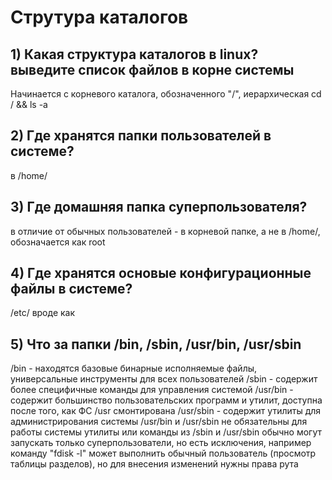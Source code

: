 # Струтура каталогов

## 1) Какая структура каталогов в linux? выведите список файлов в корне системы
Начинается с корневого каталога, обозначенного "/", иерархическая
cd / && ls -a
## 2) Где хранятся папки пользователей в системе?
в /home/
## 3) Где домашняя папка суперпользователя?
в отличие от обычных пользователей - в корневой папке, а не в /home/, обозначается как root
## 4) Где хранятся основые конфигурационные файлы в системе?
/etc/ вроде как
## 5) Что за папки /bin, /sbin, /usr/bin, /usr/sbin
/bin - находятся базовые бинарные исполняемые файлы, универсальные инструменты для всех пользователей
/sbin - содержит более специфичные команды для управления системой
/usr/bin - содержит большинство пользовательских программ и утилит, доступна после того, как ФС /usr смонтирована
/usr/sbin - содержит утилиты для администрирования системы
/usr/bin и /usr/sbin не обязательны для работы системы
утилиты или команды из /sbin и /usr/sbin обычно могут запускать только суперпользователи, но есть исключения, например команду "fdisk -l" может выполнить обычный пользователь (просмотр таблицы разделов), но для внесения изменений нужны права рута


